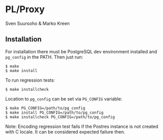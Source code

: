 
# PL/Proxy

Sven Suursoho & Marko Kreen

## Installation

For installation there must be PostgreSQL dev environment installed
and `pg_config` in the PATH.   Then just run:

    $ make
    $ make install

To run regression tests:

    $ make installcheck

Location to `pg_config` can be set via `PG_CONFIG` variable:

    $ make PG_CONFIG=/path/to/pg_config
    $ make install PG_CONFIG=/path/to/pg_config
    $ make installcheck PG_CONFIG=/path/to/pg_config

Note: Encoding regression test fails if the Postres instance is not created with C locale.
It can be considered expected failure then.

